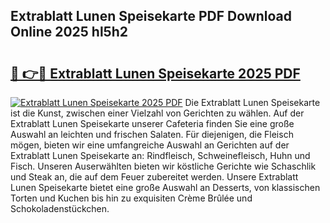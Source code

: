 ## Extrablatt Lunen Speisekarte PDF Download Online 2025 hl5h2

# <h2><a href="http://gc5h26.nevu.top/?p=Extrablatt+Lunen+Speisekarte">🔗 👉🔴 Extrablatt Lunen Speisekarte 2025 PDF</a></h2>

[![Extrablatt Lunen Speisekarte 2025 PDF](https://i.imgur.com/dBaPXMq.png)](http://gc5h26.nevu.top/?p=Extrablatt+Lunen+Speisekarte)
Die Extrablatt Lunen Speisekarte ist die Kunst, zwischen einer Vielzahl von Gerichten zu wählen. Auf der Extrablatt Lunen Speisekarte unserer Cafeteria finden Sie eine große Auswahl an leichten und frischen Salaten. Für diejenigen, die Fleisch mögen, bieten wir eine umfangreiche Auswahl an Gerichten auf der Extrablatt Lunen Speisekarte an: Rindfleisch, Schweinefleisch, Huhn und Fisch. Unseren Auserwählten bieten wir köstliche Gerichte wie Schaschlik und Steak an, die auf dem Feuer zubereitet werden. Unsere Extrablatt Lunen Speisekarte bietet eine große Auswahl an Desserts, von klassischen Torten und Kuchen bis hin zu exquisiten Crème Brûlée und Schokoladenstückchen.
